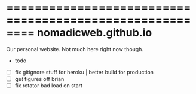 ========================================================
nomadicweb.github.io
========================================================

Our personal website. Not much here right now though.



- todo
 - [ ] fix gitignore stuff for heroku | better build for production
 - [ ] get figures off brian
 - [ ] fix rotator bad load on start
